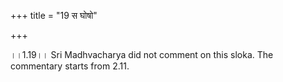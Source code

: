 +++
title = "19 स घोषो"

+++
  
  
।।1.19।। Sri Madhvacharya did not comment on this sloka. The commentary
starts from 2.11.  
  
